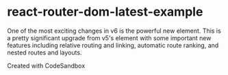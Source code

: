 # react-router-dom-latest-example

One of the most exciting changes in v6 is the powerful new <Routes> element. This is a pretty significant upgrade from v5's <Switch> element with some important new features including relative routing and linking, automatic route ranking, and nested routes and layouts.

Created with CodeSandbox
